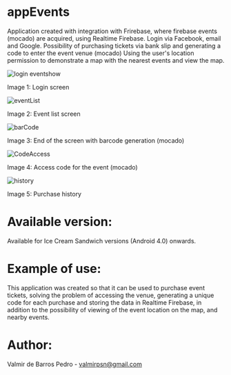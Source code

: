 # appEvents

Application created with integration with Frirebase,
where firebase events (mocado) are acquired, using Realtime Firebase.
Login via Facebook, email and Google.
Possibility of purchasing tickets via bank slip and generating a code to enter the event venue (mocado)
Using the user's location permission to demonstrate a map with the nearest events and view the map.

![login eventshow](https://user-images.githubusercontent.com/48802923/68515577-4373cd00-0260-11ea-8fa2-791471c467e2.jpeg)

Image 1: Login screen

![eventList](https://user-images.githubusercontent.com/48802923/68515576-4373cd00-0260-11ea-848d-62632a0ea884.jpeg)

Image 2: Event list screen

![barCode](https://user-images.githubusercontent.com/48802923/68515572-42db3680-0260-11ea-86a9-942a7ccf6b88.jpeg)

Image 3: End of the screen with barcode generation (mocado)

![CodeAccess](https://user-images.githubusercontent.com/48802923/68515580-4373cd00-0260-11ea-9a93-ecc8d1a2485b.jpeg)

Image 4: Access code for the event (mocado)

![history](https://user-images.githubusercontent.com/48802923/68515578-4373cd00-0260-11ea-96b5-5a7a789b55eb.jpeg)

Image 5: Purchase history

# Available version:

Available for Ice Cream Sandwich versions (Android 4.0) onwards.

# Example of use:

This application was created so that it can be used to purchase event tickets, solving the problem of accessing the venue, generating a unique code for each purchase and storing the data in Realtime Firebase, in addition to the possibility of viewing of the event location on the map, and nearby events.

# Author:

Valmir de Barros Pedro - valmirpsn@gmail.com